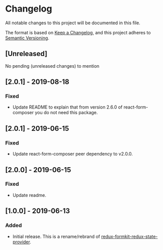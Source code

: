 # Changelog
All notable changes to this project will be documented in this file.

The format is based on [Keep a Changelog](https://keepachangelog.com/en/1.0.0/),
and this project adheres to [Semantic Versioning](https://semver.org/spec/v2.0.0.html).

## [Unreleased]
No pending (unreleased changes) to mention

## [2.0.1] - 2019-08-18
### Fixed
- Update README to explain that from version 2.6.0 of react-form-composer you do not need this package.

## [2.0.1] - 2019-06-15
### Fixed
- Update react-form-composer peer dependency to v2.0.0.

## [2.0.0] - 2019-06-15
### Fixed
- Update readme.

## [1.0.0] - 2019-06-13
### Added
- Initial release. This is a rename/rebrand of [redux-formkit-redux-state-provider](https://www.npmjs.com/package/redux-formkit-redux-state-provider).
